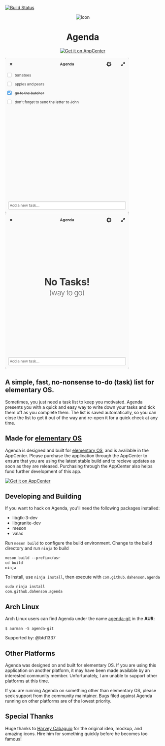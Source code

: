 [![Build Status](https://travis-ci.org/dahenson/agenda.svg?branch=master)](https://travis-ci.org/dahenson/agenda)

<p align="center">
  <img src="https://cdn.rawgit.com/dahenson/agenda/master/data/icons/128/com.github.dahenson.agenda.svg" alt="Icon" />
</p>
<h1 align="center">Agenda</h1>
<p align="center">
  <a href="https://appcenter.elementary.io/com.github.dahenson.agenda"><img src="https://appcenter.elementary.io/badge.svg" alt="Get it on AppCenter" /></a>
</p>

![Screenshot](data/screenshot.png)
![Screenshot](data/screenshot_welcome.png)

## A simple, fast, no-nonsense to-do (task) list for elementary OS.

Sometimes, you just need a task list to keep you motivated. Agenda presents you with a quick and easy way to write down your tasks and tick them off as you complete them. The list is saved automatically, so you can close the list to get it out of the way and re-open it for a quick check at any time.

## Made for [elementary OS](https://elementary.io)

Agenda is designed and built for [elementary OS](https://elementary.io), and is available in the AppCenter. Please purchase the application through the AppCenter to ensure that you are using the latest stable build and to recieve updates as soon as they are released. Purchasing through the AppCenter also helps fund further development of this app.

[![Get it on AppCenter](https://appcenter.elementary.io/badge.svg)](https://appcenter.elementary.io/com.github.dahenson.agenda)

## Developing and Building

If you want to hack on Agenda, you'll need the following packages installed:
* libgtk-3-dev
* libgranite-dev
* meson
* valac

Run `meson build` to configure the build environment. Change to the build directory and run `ninja` to build

    meson build --prefix=/usr
    cd build
    ninja

To install, use `ninja install`, then execute with `com.github.dahenson.agenda`

    sudo ninja install
    com.github.dahenson.agenda

## Arch Linux
Arch Linux users can find Agenda under the name [agenda-git](https://aur.archlinux.org/packages/agenda-git/) in the **AUR**:

`$ aurman -S agenda-git`

Supported by: @btd1337

## Other Platforms

Agenda was designed on and built for elementary OS. If you are using this application on another platform, it may have been made available by an interested community member. Unfortunately, I am unable to support other platforms at this time.

If you are running Agenda on something other than elementary OS, please seek support from the community maintainer. Bugs filed against Agenda running on other platforms are of the lowest priority.

## Special Thanks

Huge thanks to [Harvey Cabaguio](https://github.com/harveycabaguio) for the original idea, mockup, and amazing icons. Hire him for something quickly before he becomes too famous!

